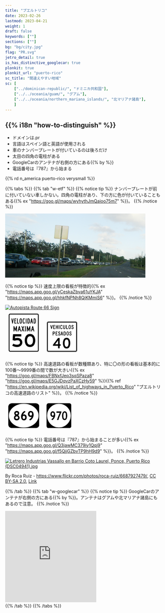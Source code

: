 ```yaml
---
title: "プエルトリコ"
date: 2023-02-26
lastmod: 2023-04-21
weight: 1
draft: false
keywords: [""]
sections: [""]
bg: "bg/city.jpg"
flag: "PR.svg"
jetro_detail: true
is_has_distinctive_googlecar: true
plonkit: true
plonkit_url: "puerto-rico"
sc_title: "間違えやすい地域"
sc: [
    ["../dominican-republic/", "ドミニカ共和国"],
    ["../../oceania/guam/", "グアム"],
    ["../../oceania/northern_mariana_islands/", "北マリアナ諸島"],
    ]
---
```


<div class="main-desciption country-description">
    <h2 class="section-title">{{% i18n "how-to-distinguish" %}}</h2>
    <ul class="rule-list">
        <li>ドメインは<span class="quiz">.pr</span></li>
        <li>言語はスペイン語と英語が使用される</li>
        <li>車のナンバープレートが付いているのは<span class="quiz">後ろだけ</span></li>
        <li>太目の<span class="quiz">四角</span>の電柱がある</li>
        <li>GoogleCarのアンテナが<span class="quiz">右側の方にある</span>{{% by %}}</li>
        <li>電話番号は『<span class="quiz">787</span>』から始まる</li>
    </ul>
    {{% rd n_america puerto-rico verysmall %}}
</div>


{{% tabs %}}
{{% tab "w-etf" %}}
{{% notice tip %}}
ナンバープレートが<span class="quiz">前に付いていない</span>車しかない。四角の電柱があり、下の方に色が付いていることもある{{% ex "https://goo.gl/maps/wyhythJmQaioo75m7" %}}。
{{% /notice %}}
<div class="googlemap-if unclickable">
<img src="./road.jpg" width="90%" >
</div>

{{% notice tip %}}
速度上限の看板が特徴的{{% ex "https://maps.app.goo.gl/yCeskaZbva61uYKJA" "https://maps.app.goo.gl/hhkfNPNh8QjKMmiS6" %}}。
{{% /notice %}}

<div class="googlemap-if">
<a data-flickr-embed="true" href="https://www.flickr.com/photos/auvet/34731690652/" title="Autopista Route 66 Sign"><img src="https://live.staticflickr.com/4202/34731690652_ec2911e679_z.jpg" width="640" height="480" alt="Autopista Route 66 Sign"/></a><script async src="//embedr.flickr.com/assets/client-code.js" charset="utf-8"></script>
</div>

<div class="googlemap-if unclickable">
<img src="./r/MUTCD_R2-1_PR.svg" width="100px" style="margin:10px">
<img src="./r/MUTCD-PR_R2-2a.svg" width="100px" style="margin:10px">
</div>

{{% notice tip %}}
高速道路の看板が数種類あり、特に〇の形の看板は基本的に100番～9999番の間で数が大きい{{% ex "https://goo.gl/maps/FBNxfJep3sqSPaza8" "https://goo.gl/maps/E5GJDqvzPaXCzHy59" %}}{{% ref "https://en.wikipedia.org/wiki/List_of_highways_in_Puerto_Rico" "プエルトリコの高速道路のリスト" %}}。
{{% /notice %}}


<div class="googlemap-if unclickable">
<img src="./r/869.png" width="100px" style="margin:10px">
<img src="./r/970.png" width="80px" style="margin:10px">
</div>

{{% notice tip %}}
電話番号は『<span class="quiz">787</span>』から始まることが多い{{% ex "https://maps.app.goo.gl/Q3jawMC379iy1Qqj9" "https://maps.app.goo.gl/f5QjjGZbvTP9hH9d9" %}}。
{{% /notice %}}

<div class="googlemap-if no-margin">
<p><a href="https://commons.wikimedia.org/wiki/File:Letrero_Industrias_Vassallo_en_Barrio_Coto_Laurel,_Ponce,_Puerto_Rico_(DSC04941).jpg#/media/File:Letrero_Industrias_Vassallo_en_Barrio_Coto_Laurel,_Ponce,_Puerto_Rico_(DSC04941).jpg"><img src="https://upload.wikimedia.org/wikipedia/commons/8/80/Letrero_Industrias_Vassallo_en_Barrio_Coto_Laurel%2C_Ponce%2C_Puerto_Rico_%28DSC04941%29.jpg" alt="Letrero Industrias Vassallo en Barrio Coto Laurel, Ponce, Puerto Rico (DSC04941).jpg"  width="90%"></a></p><p>By Roca Ruiz - <a rel="nofollow" class="external free" href="https://www.flickr.com/photos/roca-ruiz/6687927479/">https://www.flickr.com/photos/roca-ruiz/6687927479/</a>, <a href="https://creativecommons.org/licenses/by-sa/2.0" title="Creative Commons Attribution-Share Alike 2.0">CC BY-SA 2.0</a>, <a href="https://commons.wikimedia.org/w/index.php?curid=30928121">Link</a></p>
</div>

{{% /tab %}}
{{% tab "w-googlecar" %}}
{{% notice tip %}}
GoogleCarのアンテナが<span class="quiz">右側の方にある</span>{{% by %}}。アンテナはグアムや北マリアナ諸島にもあるので注意。
{{% /notice %}}
<div class="googlemap-if"><iframe src="https://www.google.com/maps/embed?pb=!4v1681073805681!6m8!1m7!1sSXC3NjR1gmB4s-EnHU-z3w!2m2!1d18.29687656679984!2d-66.04911133718261!3f79.01839543384352!4f-24.831690071108028!5f2.912250869756515" width="295" height="295" style="border:0;" allowfullscreen="" loading="lazy" referrerpolicy="no-referrer-when-downgrade"></iframe>
</div>
{{% /tab %}}
{{% /tabs %}}
